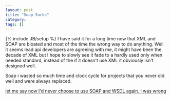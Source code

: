 ```yaml
---
layout: post
title: "Soap Sucks"
category:
tags: []
---
```

{% include JB/setup %}
I have said it for a long time now that XML and SOAP are bloated and most of the time the wrong way to do anything. Well it seems lead api developers are agreeing with me, it might have been the decade of XML but I hope to slowly see it fade to a hardly used only when needed standard, instead of the if it doesn't use XML it obviously isn't designed well.

Soap i wasted so much time and clock cycle for projects that you never did well and were always replaced.

<a href="http://www.somebits.com/weblog/tech/bad/whySoapSucks.html">let me say now I'd never choose to use SOAP and WSDL again. I was wrong</a>